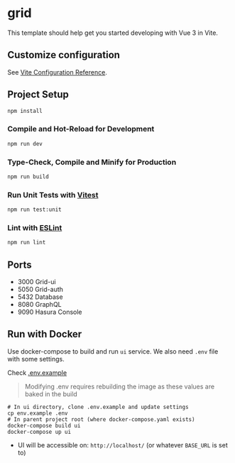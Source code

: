 # grid

This template should help get you started developing with Vue 3 in Vite.

## Customize configuration

See [Vite Configuration Reference](https://vitejs.dev/config/).

## Project Setup

```sh
npm install
```

### Compile and Hot-Reload for Development

```sh
npm run dev
```

### Type-Check, Compile and Minify for Production

```sh
npm run build
```

### Run Unit Tests with [Vitest](https://vitest.dev/)

```sh
npm run test:unit
```

### Lint with [ESLint](https://eslint.org/)

```sh
npm run lint
```

## Ports

- 3000 Grid-ui
- 5050 Grid-auth
- 5432 Database
- 8080 GraphQL
- 9090 Hasura Console

## Run with Docker

Use docker-compose to build and run `ui` service. We also need `.env` file with some settings.

Check [.env.example](.env.example)

> Modifying .env requires rebuilding the image as these values are baked in the build

```shell
# In ui directory, clone .env.example and update settings
cp env.example .env
# In parent project root (where docker-compose.yaml exists)
docker-compose build ui
docker-compose up ui
```

- UI will be accessible on: `http://localhost/` (or whatever `BASE_URL` is set to)
